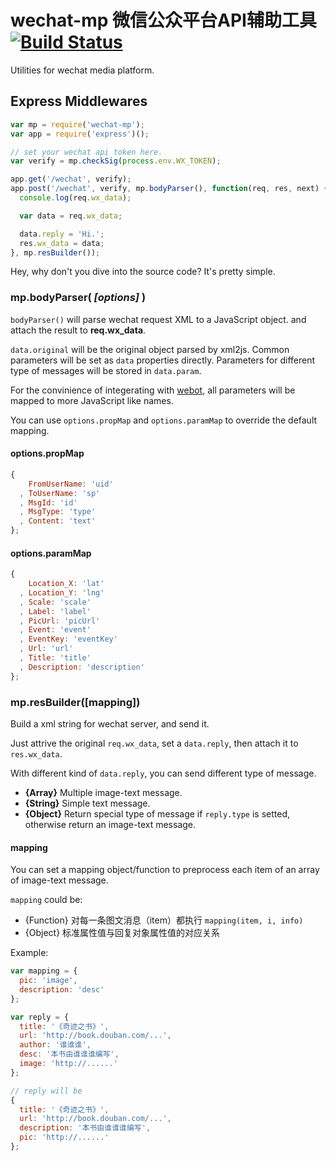 # wechat-mp 微信公众平台API辅助工具 [![Build Status](https://travis-ci.org/node-webot/wechat-mp.png?branch=master)](https://travis-ci.org/node-webot/wechat-mp)

Utilities for wechat media platform.

## Express Middlewares

```javascript
var mp = require('wechat-mp');
var app = require('express')();

// set your wechat api token here.
var verify = mp.checkSig(process.env.WX_TOKEN);

app.get('/wechat', verify);
app.post('/wechat', verify, mp.bodyParser(), function(req, res, next) {
  console.log(req.wx_data);

  var data = req.wx_data;

  data.reply = 'Hi.';
  res.wx_data = data;
}, mp.resBuilder());
```

Hey, why don't you dive into the source code? It's pretty simple.

### mp.bodyParser( *[options]* )

`bodyParser()` will parse wechat request XML to a JavaScript object.
and attach the result to **req.wx_data**.

`data.original` will be the original object parsed by xml2js.
Common parameters will be set as `data` properties directly.
Parameters for different type of messages will be stored in
`data.param`.

For the convinience of integerating with [webot](https://github.com/node-webot/webot),
all parameters will be mapped to more JavaScript like names.

You can use `options.propMap` and `options.paramMap` to override
the default mapping.

#### options.propMap

```javascript
{
    FromUserName: 'uid'
  , ToUserName: 'sp'
  , MsgId: 'id'
  , MsgType: 'type'
  , Content: 'text'
};
```

#### options.paramMap

```javascript
{
    Location_X: 'lat'
  , Location_Y: 'lng'
  , Scale: 'scale'
  , Label: 'label'
  , PicUrl: 'picUrl'
  , Event: 'event'
  , EventKey: 'eventKey'
  , Url: 'url'
  , Title: 'title'
  , Description: 'description'
};
```

### mp.resBuilder([mapping])

Build a xml string for wechat server, and send it. 

Just attrive the original `req.wx_data`, set a `data.reply`,
then attach it to `res.wx_data`.

With different kind of `data.reply`, you can send different type of message.

- **{Array}**   Multiple image-text message.
- **{String}**  Simple text message.
- **{Object}**  Return special type of message if `reply.type` is setted, otherwise return an image-text message. 

#### mapping

You can set a mapping object/function to preprocess each item of an array of
image-text message.

`mapping` could be:

- {Function}  对每一条图文消息（item）都执行 `mapping(item, i, info)`
- {Object}    标准属性值与回复对象属性值的对应关系

Example:

```javascript
var mapping = {
  pic: 'image',
  description: 'desc'
};

var reply = {
  title: '《奇迹之书》',
  url: 'http://book.douban.com/...',
  author: '谁谁谁',
  desc: '本书由谁谁谁编写',
  image: 'http://......'
};

// reply will be
{
  title: '《奇迹之书》',
  url: 'http://book.douban.com/...',
  description: '本书由谁谁谁编写',
  pic: 'http://......'
};
```
